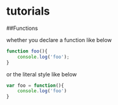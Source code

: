 # tutorials

##Functions

whether you declare a function like below
```javascript
function foo(){
	console.log('foo');
}
```
or the literal style like below
```javascript
var foo = function(){
	console.log('foo')
}
```



